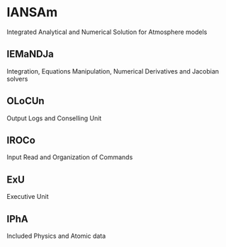 # IANSAm
Integrated Analytical and Numerical Solution for Atmosphere models

## IEMaNDJa
Integration, Equations Manipulation, Numerical Derivatives and Jacobian solvers

## OLoCUn
Output Logs and Conselling Unit

## IROCo
Input Read and Organization of Commands

## ExU
Executive Unit

## IPhA
Included Physics and Atomic data